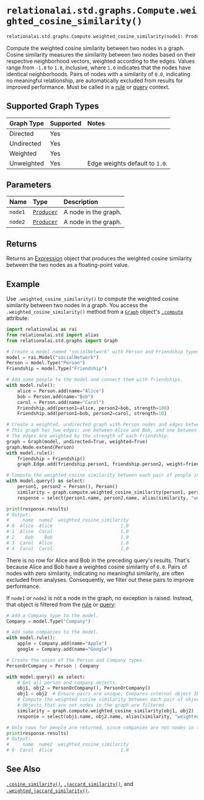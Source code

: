 # `relationalai.std.graphs.Compute.weighted_cosine_similarity()`

```python
relationalai.std.graphs.Compute.weighted_cosine_similarity(node1: Producer, node2: Producer) -> Expression
```

Compute the weighted cosine similarity between two nodes in a graph.
Cosine similarity measures the similarity between two nodes based on their respective neighborhood vectors,
weighted according to the edges.
Values range from `-1.0` to `1.0`, inclusive, where `1.0` indicates that the nodes have identical neighborhoods.
Pairs of nodes with a similarity of `0.0`, indicating no meaningful relationship,
are automatically excluded from results for improved performance.
Must be called in a [rule](../../../Model/rule.md) or [query](../../../Model/query.md) context.

## Supported Graph Types

| Graph Type | Supported | Notes |
| :--- | :--- | :------ |
| Directed | Yes |   |
| Undirected | Yes |   |
| Weighted | Yes |   |
| Unweighted | Yes | Edge weights default to `1.0`.  |

## Parameters

| Name | Type | Description |
| :--- | :--- | :------ |
| `node1` | [`Producer`](../../../Producer/README.md) | A node in the graph. |
| `node2` | [`Producer`](../../../Producer/README.md) | A node in the graph. |

## Returns

Returns an [Expression](../../../Expression.md) object that produces
the weighted cosine similarity between the two nodes as a floating-point value.

## Example

Use `.weighted_cosine_similarity()` to compute the weighted cosine similarity between two nodes in a graph.
You access the `.weighted_cosine_similarity()` method from a [`Graph`](../Graph.md) object's
[`.compute`](../Graph/compute.md) attribute:

```python
import relationalai as rai
from relationalai.std import alias
from relationalai.std.graphs import Graph

# Create a model named "socialNetwork" with Person and Friendship types.
model = rai.Model("socialNetwork")
Person = model.Type("Person")
Friendship = model.Type("Friendship")

# Add some people to the model and connect them with friendships.
with model.rule():
    alice = Person.add(name="Alice")
    bob = Person.add(name="Bob")
    carol = Person.add(name="Carol")
    Friendship.add(person1=alice, person2=bob, strength=100)
    Friendship.add(person1=bob, person2=carol, strength=10)

# Create a weighted, undirected graph with Person nodes and edges between friends.
# This graph has two edges: one between Alice and Bob, and one between Bob and Carol.
# The edges are weighted by the strength of each friendship.
graph = Graph(model, undirected=True, weighted=True)
graph.Node.extend(Person)
with model.rule():
    friendship = Friendship()
    graph.Edge.add(friendship.person1, friendship.person2, weight=friendship.strength)

# Compute the weighted cosine similarity between each pair of people in the graph.
with model.query() as select:
    person1, person2 = Person(), Person()
    similarity = graph.compute.weighted_cosine_similarity(person1, person2)
    response = select(person1.name, person2.name, alias(similarity, "weighted_cosine_similarity"))

print(response.results)
# Output:
#     name  name2  weighted_cosine_similarity
# 0  Alice  Alice                         1.0
# 1  Alice  Carol                         1.0
# 2    Bob    Bob                         1.0
# 3  Carol  Alice                         1.0
# 4  Carol  Carol                         1.0
```

There is no row for Alice and Bob in the preceding query's results.
That's because Alice and Bob have a weighted cosine similarity of `0.0`.
Pairs of nodes with zero similarity, indicating no meaningful similarity, are often excluded from analyses.
Consequently, we filter out these pairs to improve performance.

If `node1` or `node2` is not a node in the graph, no exception is raised.
Instead, that object is filtered from the [rule](../../../Model/rule.md) or [query](../../../Model/query.md):

```python
# Add a Company type to the model.
Company = model.Type("Company")

# Add some companies to the model.
with model.rule():
    apple = Company.add(name="Apple")
    google = Company.add(name="Google")

# Create the union of the Person and Company types.
PersonOrCompany = Person | Company

with model.query() as select:
    # Get all person and company objects.
    obj1, obj2 = PersonOrCompany(), PersonOrCompany()
    obj1 < obj2  # Ensure pairs are unique. Compares internal object IDs.
    # Compute the weighted cosine similarity between each pair of objects.
    # Objects that are not nodes in the graph are filtered.
    similarity = graph.compute.weighted_cosine_similarity(obj1, obj2)
    response = select(obj1.name, obj2.name, alias(similarity, "weighted_cosine_similarity"))

# Only rows for people are returned, since companies are not nodes in the graph.
print(response.results)
# Output:
#     name  name2  weighted_cosine_similarity
# 0  Carol  Alice                         1.0
```

## See Also

[`.cosine_similarity()`](./cosine_similarity.md),
[`.jaccard_similarity()`](./jaccard_similarity.md),
and [`.weighted_jaccard_similarity()`](./weighted_jaccard_similarity.md).
